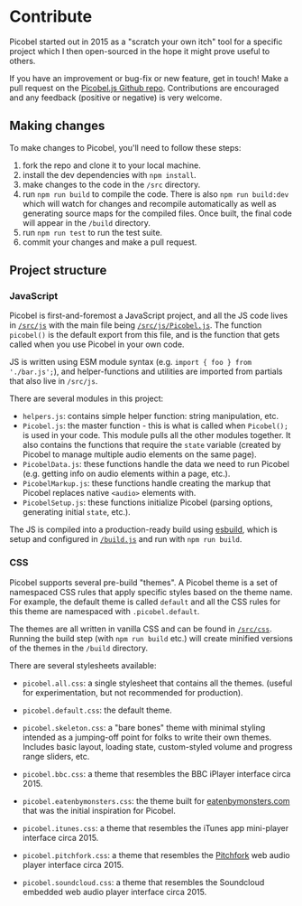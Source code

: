 # Contribute

Picobel started out in 2015 as a "scratch your own itch" tool for a specific project which I then open-sourced in the hope it might prove useful to others. 

If you have an improvement or bug-fix or new feature, get in touch! Make a pull request on the [Picobel.js Github repo](https://github.com/tomhazledine/picobel). Contributions are encouraged and any feedback (positive or negative) is very welcome.

## Making changes

To make changes to Picobel, you'll need to follow these steps:

1. fork the repo and clone it to your local machine.
2. install the dev dependencies with `npm install`.
3. make changes to the code in the `/src` directory.
4. run `npm run build` to compile the code. There is also `npm run build:dev` which will watch for changes and recompile automatically as well as generating source maps for the compiled files. Once built, the final code will appear in the `/build` directory.
5. run `npm run test` to run the test suite.
6. commit your changes and make a pull request.

## Project structure

### JavaScript

Picobel is first-and-foremost a JavaScript project, and all the JS code lives in [`/src/js`](https://github.com/tomhazledine/picobel/blob/master/src/js) with the main file being [`/src/js/Picobel.js`](https://github.com/tomhazledine/picobel/blob/master/src/js/Picobel.js). The function `picobel()` is the default export from this file, and is the function that gets called when you use Picobel in your own code.

JS is written using ESM module syntax (e.g. `import { foo } from './bar.js';`), and helper-functions and utilities are imported from partials that also live in `/src/js`.

There are several modules in this project:

* `helpers.js`: contains simple helper function: string manipulation, etc.
* `Picobel.js`: the master function - this is what is called when `Picobel();` is used in your code. This module pulls all the other modules together. It also contains the functions that require the `state` variable (created by Picobel to manage multiple audio elements on the same page).
* `PicobelData.js`: these functions handle the data we need to run Picobel (e.g. getting info on audio elements within a page, etc.).
* `PicobelMarkup.js`: these functions handle creating the markup that Picobel replaces native `<audio>` elements with.
* `PicobelSetup.js`: these functions initialize Picobel (parsing options, generating initial `state`, etc.).

The JS is compiled into a production-ready build using [esbuild](https://esbuild.github.io/), which is setup and configured in [`/build.js`](https://github.com/tomhazledine/picobel/blob/master/build.js) and run with `npm run build`.

### CSS

Picobel supports several pre-build "themes". A Picobel theme is a set of namespaced CSS rules that apply specific styles based on the theme name. For example, the default theme is called `default` and all the CSS rules for this theme are namespaced with `.picobel.default`.

The themes are all written in vanilla CSS and can be found in [`/src/css`](https://github.com/tomhazledine/picobel/blob/master/src/css). Running the build step (with `npm run build` etc.) will create minified versions of the themes in the `/build` directory.

There are several stylesheets available:

* `picobel.all.css`: a single stylesheet that contains all the themes. (useful for experimentation, but not recommended for production).
* `picobel.default.css`: the default theme.
* `picobel.skeleton.css`: a "bare bones" theme with minimal styling intended as a jumping-off point for folks to write their own themes. Includes basic layout, loading state, custom-styled volume and progress range sliders, etc.

* `picobel.bbc.css`: a theme that resembles the BBC iPlayer interface circa 2015.
* `picobel.eatenbymonsters.css`: the theme built for [eatenbymonsters.com](https://eatenbymonsters.com) that was the initial inspiration for Picobel.
* `picobel.itunes.css`: a theme that resembles the iTunes app mini-player interface circa 2015.
* `picobel.pitchfork.css`: a theme that resembles the [Pitchfork](https://pitchfork.com/) web audio player interface circa 2015.
* `picobel.soundcloud.css`: a theme that resembles the Soundcloud embedded web audio player interface circa 2015.